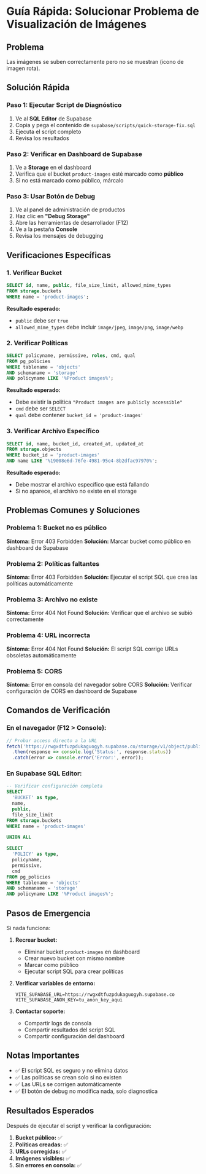 # Guía Rápida: Solucionar Problema de Visualización de Imágenes

## Problema
Las imágenes se suben correctamente pero no se muestran (icono de imagen rota).

## Solución Rápida

### Paso 1: Ejecutar Script de Diagnóstico
1. Ve al **SQL Editor** de Supabase
2. Copia y pega el contenido de `supabase/scripts/quick-storage-fix.sql`
3. Ejecuta el script completo
4. Revisa los resultados

### Paso 2: Verificar en Dashboard de Supabase
1. Ve a **Storage** en el dashboard
2. Verifica que el bucket `product-images` esté marcado como **público**
3. Si no está marcado como público, márcalo

### Paso 3: Usar Botón de Debug
1. Ve al panel de administración de productos
2. Haz clic en **"Debug Storage"**
3. Abre las herramientas de desarrollador (F12)
4. Ve a la pestaña **Console**
5. Revisa los mensajes de debugging

## Verificaciones Específicas

### 1. Verificar Bucket
```sql
SELECT id, name, public, file_size_limit, allowed_mime_types
FROM storage.buckets
WHERE name = 'product-images';
```

**Resultado esperado:**
- `public` debe ser `true`
- `allowed_mime_types` debe incluir `image/jpeg`, `image/png`, `image/webp`

### 2. Verificar Políticas
```sql
SELECT policyname, permissive, roles, cmd, qual
FROM pg_policies 
WHERE tablename = 'objects' 
AND schemaname = 'storage'
AND policyname LIKE '%Product images%';
```

**Resultado esperado:**
- Debe existir la política `"Product images are publicly accessible"`
- `cmd` debe ser `SELECT`
- `qual` debe contener `bucket_id = 'product-images'`

### 3. Verificar Archivo Específico
```sql
SELECT id, name, bucket_id, created_at, updated_at
FROM storage.objects
WHERE bucket_id = 'product-images'
AND name LIKE '%19008e6d-76fe-4981-95e4-8b2dfac97970%';
```

**Resultado esperado:**
- Debe mostrar el archivo específico que está fallando
- Si no aparece, el archivo no existe en el storage

## Problemas Comunes y Soluciones

### Problema 1: Bucket no es público
**Síntoma:** Error 403 Forbidden
**Solución:** Marcar bucket como público en dashboard de Supabase

### Problema 2: Políticas faltantes
**Síntoma:** Error 403 Forbidden
**Solución:** Ejecutar el script SQL que crea las políticas automáticamente

### Problema 3: Archivo no existe
**Síntoma:** Error 404 Not Found
**Solución:** Verificar que el archivo se subió correctamente

### Problema 4: URL incorrecta
**Síntoma:** Error 404 Not Found
**Solución:** El script SQL corrige URLs obsoletas automáticamente

### Problema 5: CORS
**Síntoma:** Error en consola del navegador sobre CORS
**Solución:** Verificar configuración de CORS en dashboard de Supabase

## Comandos de Verificación

### En el navegador (F12 > Console):
```javascript
// Probar acceso directo a la URL
fetch('https://rwgxdtfuzpdukaguogyh.supabase.co/storage/v1/object/public/product-images/19008e6d-76fe-4981-95e4-8b2dfac97970/1753706779843.png', {method: 'HEAD'})
  .then(response => console.log('Status:', response.status))
  .catch(error => console.error('Error:', error));
```

### En Supabase SQL Editor:
```sql
-- Verificar configuración completa
SELECT 
  'BUCKET' as type,
  name,
  public,
  file_size_limit
FROM storage.buckets 
WHERE name = 'product-images'

UNION ALL

SELECT 
  'POLICY' as type,
  policyname,
  permissive,
  cmd
FROM pg_policies 
WHERE tablename = 'objects' 
AND schemaname = 'storage'
AND policyname LIKE '%Product images%';
```

## Pasos de Emergencia

Si nada funciona:

1. **Recrear bucket:**
   - Eliminar bucket `product-images` en dashboard
   - Crear nuevo bucket con mismo nombre
   - Marcar como público
   - Ejecutar script SQL para crear políticas

2. **Verificar variables de entorno:**
   ```env
   VITE_SUPABASE_URL=https://rwgxdtfuzpdukaguogyh.supabase.co
   VITE_SUPABASE_ANON_KEY=tu_anon_key_aqui
   ```

3. **Contactar soporte:**
   - Compartir logs de consola
   - Compartir resultados del script SQL
   - Compartir configuración del dashboard

## Notas Importantes

- ✅ El script SQL es seguro y no elimina datos
- ✅ Las políticas se crean solo si no existen
- ✅ Las URLs se corrigen automáticamente
- ✅ El botón de debug no modifica nada, solo diagnostica

## Resultados Esperados

Después de ejecutar el script y verificar la configuración:

1. **Bucket público:** ✅
2. **Políticas creadas:** ✅
3. **URLs corregidas:** ✅
4. **Imágenes visibles:** ✅
5. **Sin errores en consola:** ✅ 